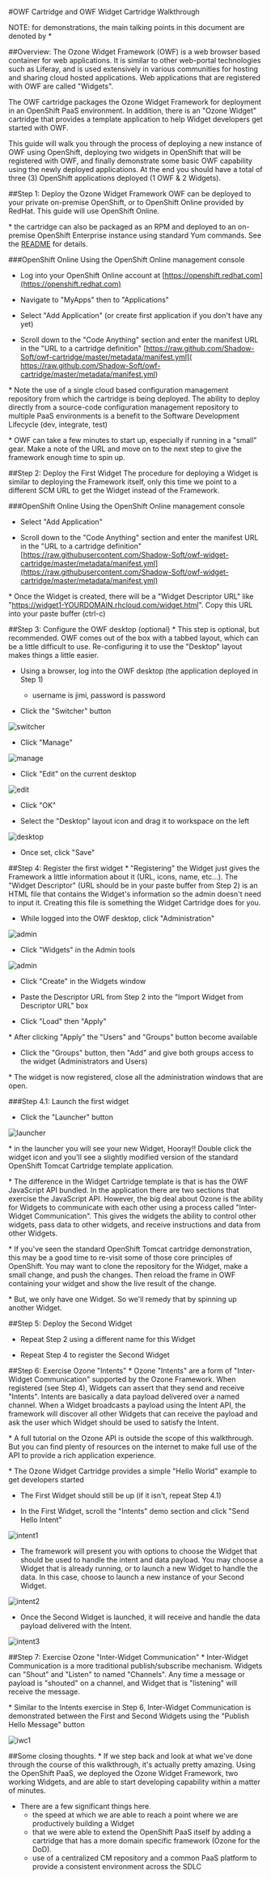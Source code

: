 #OWF Cartridge and OWF Widget Cartridge Walkthrough

NOTE: for demonstrations, the main talking points in this document are denoted by *

##Overview:
The Ozone Widget Framework (OWF) is a web browser based container for web applications.  It is similar to other web-portal technologies such as Liferay, and is used extensively in various communities for hosting and sharing cloud hosted applications.  Web applications that are registered with OWF are called "Widgets".

The OWF cartridge packages the Ozone Widget Framework for deployment in an OpenShift PaaS environment.  In addition, there is an "Ozone Widget" cartridge that provides a template application to help Widget developers get started with OWF.

This guide will walk you through the process of deploying a new instance of OWF using OpenShift, deploying two widgets in OpenShift that will be registered with OWF, and finally demonstrate some basic OWF capability using the newly deployed applications.  At the end you should have a total of three (3) OpenShift applications deployed (1 OWF & 2 Widgets).

##Step 1: Deploy the Ozone Widget Framework
OWF can be deployed to your private on-premise OpenShift, or to OpenShift Online provided by RedHat.  This guide will use OpenShift Online.

\* the cartridge can also be packaged as an RPM and deployed to an on-premise OpenShift Enterprise instance using standard Yum commands.  See the [README](README.md) for details.

###OpenShift Online
Using the OpenShift Online management console

*  Log into your OpenShift Online account at [https://openshift.redhat.com](https://openshift.redhat.com)

* Navigate to "MyApps" then to "Applications"

* Select "Add Application" (or create first application if you don't have any yet)

* Scroll down to the "Code Anything" section and enter the manifest URL in the "URL to a cartridge definition"
  [https://raw.github.com/Shadow-Soft/owf-cartridge/master/metadata/manifest.yml]( https://raw.github.com/Shadow-Soft/owf-cartridge/master/metadata/manifest.yml)
  
\* Note the use of a single cloud based configuration management repository from which the cartridge is being deployed.  The ability to deploy directly from a source-code configuration management repository to multiple PaaS environments is a benefit to the Software Development Lifecycle (dev, integrate, test)

\* OWF can take a few minutes to start up, especially if running in a "small" gear.  Make a note of the URL and move on to the next step to give the framework enough time to spin up.

##Step 2: Deploy the First Widget
The procedure for deploying a Widget is similar to deploying the Framework itself,
only this time we point to a different SCM URL to get the Widget instead of the Framework.

###OpenShift Online
Using the OpenShift Online management console

* Select "Add Application"

* Scroll down to the "Code Anything" section and enter the manifest URL in the "URL to a cartridge definition"
 [https://raw.githubusercontent.com/Shadow-Soft/owf-widget-cartridge/master/metadata/manifest.yml](https://raw.githubusercontent.com/Shadow-Soft/owf-widget-cartridge/master/metadata/manifest.yml)

\* Once the Widget is created, there will be a "Widget Descriptor URL" like "https://widget1-YOURDOMAIN.rhcloud.com/widget.html".  Copy this URL into your paste buffer (ctrl-c) 


##Step 3: Configure the OWF desktop (optional)
\* This step is optional, but recommended.  OWF comes out of the box with a tabbed layout, which can be a little difficult to use.  Re-configuring it to use the "Desktop" layout makes things a little easier.

* Using a browser, log into the OWF desktop (the application deployed in Step 1)
    * username is jimi, password is password

* Click the "Switcher" button 

![switcher](screenshots/config-owf-desktop1.png)

* Click "Manage" 

![manage](screenshots/config-owf-desktop2.png)

* Click "Edit" on the current desktop 

![edit](screenshots/config-owf-desktop3.png)

* Click "OK" 

* Select the "Desktop" layout icon and drag it to workspace on the left 

![desktop](screenshots/config-owf-desktop4.png)

* Once set, click "Save"

##Step 4: Register the first widget
\* "Registering" the Widget just gives the Framework a little information about 
it (URL, icons, name, etc...).  The "Widget Descriptor" (URL should be in your paste buffer from Step 2) is an HTML file that contains the Widget's information so the admin doesn't need to input it.  Creating this file is something the Widget Cartridge does for you.

* While logged into the OWF desktop, click "Administration"

![admin](screenshots/register-widget1.png)

* Click "Widgets" in the Admin tools

![admin](screenshots/register-widget2.png)

* Click "Create" in the Widgets window

* Paste the Descriptor URL from Step 2 into the "Import Widget from Descriptor URL" box

* Click "Load" then "Apply"

\* After clicking "Apply" the "Users" and "Groups" button become available

* Click the "Groups" button, then "Add" and give both groups access to the widget (Administrators and Users)

\* The widget is now registered, close all the administration windows that are open.

###Step 4.1: Launch the first widget

* Click the "Launcher" button

![launcher](screenshots/launch-widget1.png)

\* in the launcher you will see your new Widget, Hooray!!  Double click the widget icon and you'll see a slightly modified version of the standard OpenShift Tomcat Cartridge template application.

\* The difference in the Widget Cartridge template is that is has the OWF JavaScript API bundled.  In the application there are two sections that exercise the JavaScript API.  However, the big deal about Ozone is the ability for Widgets to communicate with each other using a process called "Inter-Widget Communication".  This gives the widgets the ability to control other widgets, pass data to other widgets, and receive instructions and data from other Widgets.

\* If you've seen the standard OpenShift Tomcat cartridge demonstration, this may be a good time to re-visit some of those core principles of OpenShift.  You may want to clone the repository for the Widget, make a small change, and push the changes.  Then reload the frame in OWF containing your widget and show the live result of the change.

\* But, we only have one Widget.  So we'll remedy that by spinning up another Widget.

##Step 5: Deploy the Second Widget

* Repeat Step 2 using a different name for this Widget

* Repeat Step 4 to register the Second Widget

##Step 6: Exercise Ozone "Intents"
\* Ozone "Intents" are a form of "Inter-Widget Communication" supported by the Ozone Framework.
When registered (see Step 4), Widgets can assert that they send and receive "Intents".  Intents are basically a data payload delivered over a named channel.  When a Widget broadcasts a payload using the Intent API, the framework will discover all other Widgets that can receive the payload and ask the user which Widget should be used to satisfy the Intent.

\* A full tutorial on the Ozone API is outside the scope of this walkthrough.  But you can find plenty of resources on the internet to make full use of the API to provide a rich application experience.

\* The Ozone Widget Cartridge provides a simple "Hello World" example to get developers started

*  The First Widget should still be up (if it isn't, repeat Step 4.1)

*  In the First Widget, scroll the "Intents" demo section and click "Send Hello Intent"

![intent1](screenshots/intents1.png)

*  The framework will present you with options to choose the Widget that should be used to handle the intent and data payload.  You may choose a Widget that is already running, or to launch a new Widget to handle the data.  In this case, choose to launch a new instance of your Second Widget.

![intent2](screenshots/intents2.png)

*  Once the Second Widget is launched, it will receive and handle the data payload delivered with the Intent.

![intent3](screenshots/intents3.png)

##Step 7: Exercise Ozone "Inter-Widget Communication"
\* Inter-Widget Communication is a more traditional publish/subscribe mechanism.
Widgets can "Shout" and "Listen" to named "Channels".  Any time a message or payload is "shouted" on a channel, and Widget that is "listening" will receive the message.

\*  Similar to the Intents exercise in Step 6, Inter-Widget Communication is demonstrated between the First and Second Widgets using the "Publish Hello Message" button

![iwc1](screenshots/iwc1.png) 

##Some closing thoughts.
\* If we step back and look at what we've done through the course of this walkthrough, it's actually pretty amazing.  Using the OpenShift PaaS, we deployed the Ozone Widget Framework, two working Widgets, and are able to start developing capability within a matter of minutes.

* There are a few significant things here.
    *  the speed at which we are able to reach a point where we are productively building a Widget
    *  that we were able to extend the OpenShift PaaS itself by adding a cartridge that has a more domain specific framework (Ozone for the DoD).
    *  use of a centralized CM repository and a common PaaS platform to provide a consistent environment across the SDLC
  
